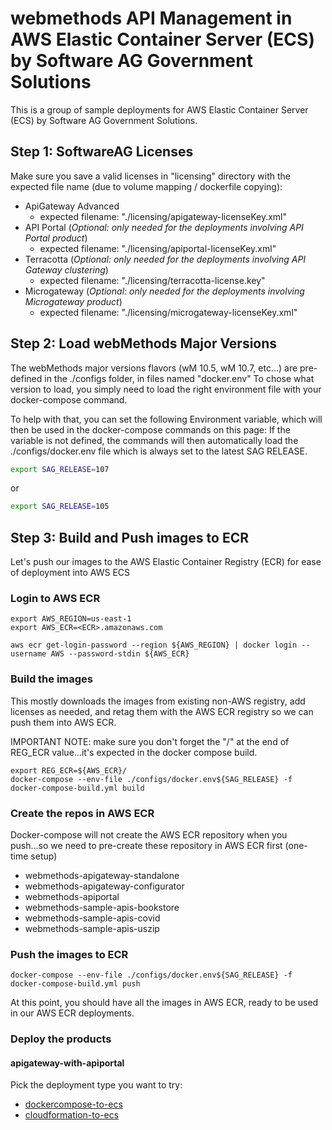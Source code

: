 # webmethods API Management in AWS Elastic Container Server (ECS) by Software AG Government Solutions 

This is a group of sample deployments for AWS Elastic Container Server (ECS) by Software AG Government Solutions.

## Step 1: SoftwareAG Licenses

Make sure you save a valid licenses in "licensing" directory with the expected file name (due to volume mapping / dockerfile copying):

 - ApiGateway Advanced
   - expected filename: "./licensing/apigateway-licenseKey.xml"
 - API Portal (*Optional: only needed for the deployments involving API Portal product*)
   - expected filename: "./licensing/apiportal-licenseKey.xml"
 - Terracotta (*Optional: only needed for the deployments involving API Gateway clustering*)
   - expected filename: "./licensing/terracotta-license.key"
 - Microgateway (*Optional: only needed for the deployments involving Microgateway product*)
   - expected filename: "./licensing/microgateway-licenseKey.xml"

## Step 2: Load webMethods Major Versions

The webMethods major versions flavors (wM 10.5, wM 10.7, etc...) are pre-defined in the ./configs folder, in files named "docker.env<version>"
To chose what version to load, you simply need to load the right environment file with your docker-compose command.

To help with that, you can set the following Environment variable, which will then be used in the docker-compose commands on this page:
If the variable is not defined, the commands will then automatically load the ./configs/docker.env file which is always set to the latest SAG RELEASE.

```bash
export SAG_RELEASE=107
```

or 

```bash
export SAG_RELEASE=105
```

## Step 3: Build and Push images to ECR

Let's push our images to the AWS Elastic Container Registry (ECR) for ease of deployment into AWS ECS

### Login to AWS ECR

```
export AWS_REGION=us-east-1
export AWS_ECR=<ECR>.amazonaws.com
```

```
aws ecr get-login-password --region ${AWS_REGION} | docker login --username AWS --password-stdin ${AWS_ECR}
```

### Build the images

This mostly downloads the images from existing non-AWS registry, add licenses as needed, and retag them with the AWS ECR registry so we can push them into AWS ECR.

IMPORTANT NOTE: make sure you don't forget the "/" at the end of REG_ECR value...it's expected in the docker compose build.

```
export REG_ECR=${AWS_ECR}/
docker-compose --env-file ./configs/docker.env${SAG_RELEASE} -f docker-compose-build.yml build
```

### Create the repos in AWS ECR

Docker-compose will not create the AWS ECR repository when you push...so we need to pre-create these repository in AWS ECR first (one-time setup)

- webmethods-apigateway-standalone
- webmethods-apigateway-configurator
- webmethods-apiportal
- webmethods-sample-apis-bookstore
- webmethods-sample-apis-covid
- webmethods-sample-apis-uszip

### Push the images to ECR

```
docker-compose --env-file ./configs/docker.env${SAG_RELEASE} -f docker-compose-build.yml push
```

At this point, you should have all the images in AWS ECR, ready to be used in our AWS ECR deployments.

### Deploy the products

#### apigateway-with-apiportal

Pick the deployment type you want to try:

- [dockercompose-to-ecs](./apigateway-with-apiportal/dockercompose-apigateway-with-apiportal/README.md)
- [cloudformation-to-ecs](./apigateway-with-apiportal/cloudformation/README.md)
